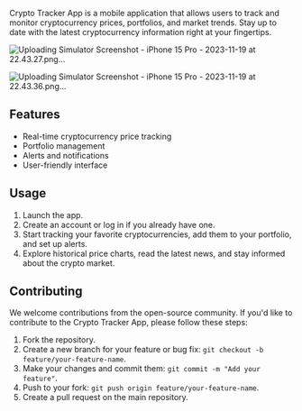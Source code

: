 Crypto Tracker App is a mobile application that allows users to track and monitor cryptocurrency prices, portfolios, and market trends. Stay up to date with the latest cryptocurrency information right at your fingertips.

![Uploading Simulator Screenshot - iPhone 15 Pro - 2023-11-19 at 22.43.27.png…]()


![Uploading Simulator Screenshot - iPhone 15 Pro - 2023-11-19 at 22.43.36.png…]()






## Features

- Real-time cryptocurrency price tracking
- Portfolio management
- Alerts and notifications
- User-friendly interface

## Usage

1. Launch the app.
2. Create an account or log in if you already have one.
3. Start tracking your favorite cryptocurrencies, add them to your portfolio, and set up alerts.
4. Explore historical price charts, read the latest news, and stay informed about the crypto market.


## Contributing

We welcome contributions from the open-source community. If you'd like to contribute to the Crypto Tracker App, please follow these steps:

1. Fork the repository.
2. Create a new branch for your feature or bug fix: `git checkout -b feature/your-feature-name`.
3. Make your changes and commit them: `git commit -m "Add your feature"`.
4. Push to your fork: `git push origin feature/your-feature-name`.
5. Create a pull request on the main repository.

